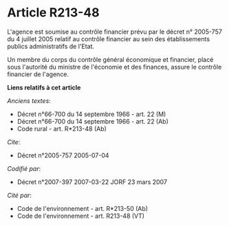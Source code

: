 # Article R213-48

L'agence est soumise au contrôle financier prévu par le décret n° 2005-757 du 4 juillet 2005 relatif au contrôle financier au
sein des établissements publics administratifs de l'Etat.

Un membre du corps du contrôle général économique et financier, placé sous l'autorité du ministre de l'économie et des
finances, assure le contrôle financier de l'agence.

**Liens relatifs à cet article**

_Anciens textes_:

  - Décret n°66-700 du 14 septembre 1966 - art. 22 (M)
  - Décret n°66-700 du 14 septembre 1966 - art. 22 (Ab)
  - Code rural - art. R*213-48 (Ab)

_Cite_:

  - Décret n°2005-757 2005-07-04

_Codifié par_:

  - Décret n°2007-397 2007-03-22 JORF 23 mars 2007

_Cité par_:

  - Code de l'environnement - art. R*213-50 (Ab)
  - Code de l'environnement - art. R213-48 (VT)
